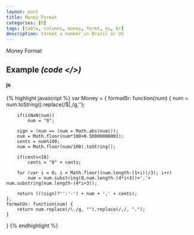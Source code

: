 ```yaml
---
layout: post
title: Money Format
categories: [M]
tags: [table, columns, money, formt, us, br]
description: format a number in Brazil or US
---
```


Money Format

## Example <i>(code </>)</i>

#### js

{% highlight javascript %}
var Money =
{
	formatBr: function(num) {
	    num = num.toString().replace(/\$|\,/g,'');

	    if(isNaN(num))
	        num = "0";

	    sign = (num == (num = Math.abs(num)));
	    num = Math.floor(num*100+0.50000000001);
	    cents = num%100;
	    num = Math.floor(num/100).toString();

	    if(cents<10)
	        cents = "0" + cents;

	    for (var i = 0; i < Math.floor((num.length-(1+i))/3); i++)
	        num = num.substring(0,num.length-(4*i+3))+'.'+ num.substring(num.length-(4*i+3));

	    return (((sign)?'':'-') + num + ',' + cents);
	},
	formatUs: function(num) {
		return num.replace(/\./g, "").replace(/,/, ".");
	}
}
{% endhighlight %}
